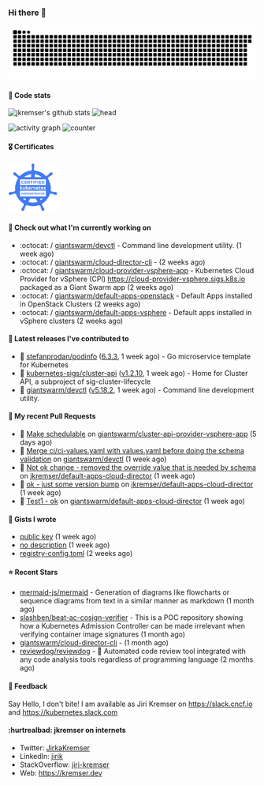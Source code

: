 ### Hi there 👋

![GitHub Snake](github-snake-dark.svg)

#### 📱 Code stats

![jkremser's github stats](https://github-readme-stats.vercel.app/api?username=jkremser&count_private=true&show_icons=true&hide_border=false&theme=tokyonight&title_color=5bcdec&bg_color=0d1117&border_radius=false) ![head](https://user-images.githubusercontent.com/535866/175570014-71166aaa-95f7-4a4f-869c-93a16481de4e.jpeg)


![activity graph](https://activity-graph.herokuapp.com/graph?username=jkremser&theme=react-dark)
![counter](https://komarev.com/ghpvc/?username=jkremser&color=5bcdec&style=for-the-badge)

#### 🎖 Certificates
<p align="left"><a href="https://www.credly.com/badges/8ca716d9-fa9b-42e6-b4a1-ad043baf5396/public_url">
<img src="https://raw.githubusercontent.com/cncf/artwork/master/other/cka/color/kubernetes-cka-color.png" alt="https://www.credly.com/badges/8ca716d9-fa9b-42e6-b4a1-ad043baf5396/public_url" width="100" height="100"/> </a>
</p>

#### 👷 Check out what I'm currently working on

- :octocat: / [giantswarm/devctl](https://github.com/giantswarm/devctl) - Command line development utility. (1 week ago)
- :octocat: / [giantswarm/cloud-director-cli](https://github.com/giantswarm/cloud-director-cli) -  (2 weeks ago)
- :octocat: / [giantswarm/cloud-provider-vsphere-app](https://github.com/giantswarm/cloud-provider-vsphere-app) - Kubernetes Cloud Provider for vSphere (CPI) https://cloud-provider-vsphere.sigs.k8s.io packaged as a Giant Swarm app (2 weeks ago)
- :octocat: / [giantswarm/default-apps-openstack](https://github.com/giantswarm/default-apps-openstack) - Default Apps installed in OpenStack Clusters (2 weeks ago)
- :octocat: / [giantswarm/default-apps-vsphere](https://github.com/giantswarm/default-apps-vsphere) - Default apps installed in vSphere clusters (2 weeks ago)

#### 🔭 Latest releases I've contributed to

- 🎉 [stefanprodan/podinfo](https://github.com/stefanprodan/podinfo) ([6.3.3](https://github.com/stefanprodan/podinfo/releases/tag/6.3.3), 1 week ago) - Go microservice template for Kubernetes
- 🎉 [kubernetes-sigs/cluster-api](https://github.com/kubernetes-sigs/cluster-api) ([v1.2.10](https://github.com/kubernetes-sigs/cluster-api/releases/tag/v1.2.10), 1 week ago) - Home for Cluster API, a subproject of sig-cluster-lifecycle
- 🎉 [giantswarm/devctl](https://github.com/giantswarm/devctl) ([v5.18.2](https://github.com/giantswarm/devctl/releases/tag/v5.18.2), 1 week ago) - Command line development utility.

#### 🔨 My recent Pull Requests

- 💪 [Make schedulable](https://github.com/giantswarm/cluster-api-provider-vsphere-app/pull/42) on [giantswarm/cluster-api-provider-vsphere-app](https://github.com/giantswarm/cluster-api-provider-vsphere-app) (5 days ago)
- 💪 [Merge ci/ci-values.yaml with values.yaml before doing the schema validation](https://github.com/giantswarm/devctl/pull/513) on [giantswarm/devctl](https://github.com/giantswarm/devctl) (1 week ago)
- 💪 [Not ok change - removed the override value that is needed by schema](https://github.com/jkremser/default-apps-cloud-director/pull/4) on [jkremser/default-apps-cloud-director](https://github.com/jkremser/default-apps-cloud-director) (1 week ago)
- 💪 [ok - just some version bump](https://github.com/jkremser/default-apps-cloud-director/pull/3) on [jkremser/default-apps-cloud-director](https://github.com/jkremser/default-apps-cloud-director) (1 week ago)
- 💪 [Test1 - ok](https://github.com/giantswarm/default-apps-cloud-director/pull/71) on [giantswarm/default-apps-cloud-director](https://github.com/giantswarm/default-apps-cloud-director) (1 week ago)

#### 📓 Gists I wrote

- [public key](https://gist.github.com/873194a8e2942735cde99e60b4db9861) (1 week ago)
- [no description](https://gist.github.com/1d42a5d808778bc41afcc96222712a9e) (1 week ago)
- [registry-config.toml](https://gist.github.com/af7ada844585e8a0d1a6ee240327e25a) (2 weeks ago)

#### ⭐ Recent Stars

- [mermaid-js/mermaid](https://github.com/mermaid-js/mermaid) - Generation of diagrams like flowcharts or sequence diagrams from text in a similar manner as markdown (1 month ago)
- [slashben/beat-ac-cosign-verifier](https://github.com/slashben/beat-ac-cosign-verifier) - This is a POC repository showing how a Kubernetes Admission Controller can be made irrelevant when verifying container image signatures (1 month ago)
- [giantswarm/cloud-director-cli](https://github.com/giantswarm/cloud-director-cli) -  (1 month ago)
- [reviewdog/reviewdog](https://github.com/reviewdog/reviewdog) - 🐶 Automated code review tool integrated with any code analysis tools regardless of programming language (2 months ago)

#### 💬 Feedback

Say Hello, I don't bite! I am available as Jiri Kremser on https://slack.cncf.io and https://kubernetes.slack.com


#### :hurtrealbad: jkremser on internets

- Twitter: <a href="https://twitter.com/JirkaKremser">JirkaKremser</a>
- LinkedIn: <a href="https://www.linkedin.com/in/jirik/">jirik</a>
- StackOverflow: <a href="https://stackoverflow.com/users/1594980/jiri-kremser">jiri-kremser</a>
- Web: https://kremser.dev
